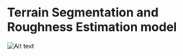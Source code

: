 # Terrain Segmentation and Roughness Estimation model

![Alt text](/example_image/Model_architecture.svg.png?raw=true "image_enet")


